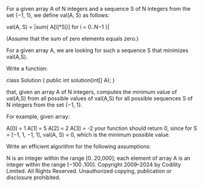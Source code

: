 For a given array A of N integers and a sequence S of N integers from the set {−1, 1}, we define val(A, S) as follows:

val(A, S) = |sum{ A[i]*S[i] for i = 0..N−1 }|

(Assume that the sum of zero elements equals zero.)

For a given array A, we are looking for such a sequence S that minimizes val(A,S).

Write a function:

class Solution { public int solution(int[] A); }

that, given an array A of N integers, computes the minimum value of val(A,S) from all possible values of val(A,S) for all possible sequences S of N integers from the set {−1, 1}.

For example, given array:

  A[0] =  1
  A[1] =  5
  A[2] =  2
  A[3] = -2
your function should return 0, since for S = [−1, 1, −1, 1], val(A, S) = 0, which is the minimum possible value.

Write an efficient algorithm for the following assumptions:

N is an integer within the range [0..20,000];
each element of array A is an integer within the range [−100..100].
Copyright 2009–2024 by Codility Limited. All Rights Reserved. Unauthorized copying, publication or disclosure prohibited.
